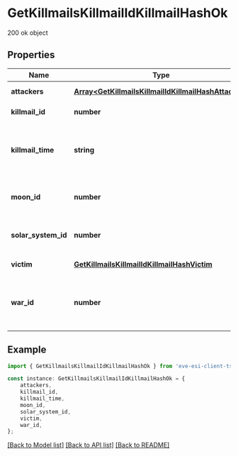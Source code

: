 # GetKillmailsKillmailIdKillmailHashOk

200 ok object

## Properties

Name | Type | Description | Notes
------------ | ------------- | ------------- | -------------
**attackers** | [**Array&lt;GetKillmailsKillmailIdKillmailHashAttacker&gt;**](GetKillmailsKillmailIdKillmailHashAttacker.md) | attackers array | [default to undefined]
**killmail_id** | **number** | ID of the killmail | [default to undefined]
**killmail_time** | **string** | Time that the victim was killed and the killmail generated  | [default to undefined]
**moon_id** | **number** | Moon if the kill took place at one | [optional] [default to undefined]
**solar_system_id** | **number** | Solar system that the kill took place in  | [default to undefined]
**victim** | [**GetKillmailsKillmailIdKillmailHashVictim**](GetKillmailsKillmailIdKillmailHashVictim.md) |  | [default to undefined]
**war_id** | **number** | War if the killmail is generated in relation to an official war  | [optional] [default to undefined]

## Example

```typescript
import { GetKillmailsKillmailIdKillmailHashOk } from 'eve-esi-client-ts';

const instance: GetKillmailsKillmailIdKillmailHashOk = {
    attackers,
    killmail_id,
    killmail_time,
    moon_id,
    solar_system_id,
    victim,
    war_id,
};
```

[[Back to Model list]](../README.md#documentation-for-models) [[Back to API list]](../README.md#documentation-for-api-endpoints) [[Back to README]](../README.md)
